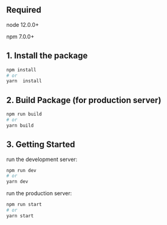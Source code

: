 ## Required

node 12.0.0+

npm 7.0.0+

## 1. Install the package

```bash
npm install
# or
yarn  install
```

## 2. Build Package (for production server)

```bash
npm run build
# or
yarn build
```

## 3. Getting Started

run the development server:

```bash
npm run dev
# or
yarn dev
```

run the production server:

```bash
npm run start
# or
yarn start
```
